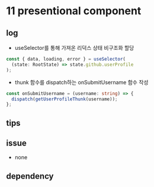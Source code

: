 # 11 presentional component

## log

- useSelector를 통해 가져온 리덕스 상태 비구조화 할당

```ts
const { data, loading, error } = useSelector(
  (state: RootState) => state.github.userProfile
);
```

- thunk 함수를 dispatch하는 onSubmitUsername 함수 작성

```ts
const onSubmitUsername = (username: string) => {
  dispatch(getUserProfileThunk(username));
};
```

## tips

## issue

- none

## dependency

